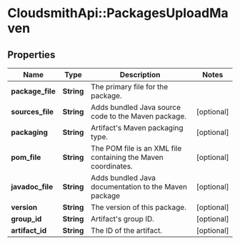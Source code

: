 # CloudsmithApi::PackagesUploadMaven

## Properties
Name | Type | Description | Notes
------------ | ------------- | ------------- | -------------
**package_file** | **String** | The primary file for the package. | 
**sources_file** | **String** | Adds bundled Java source code to the Maven package. | [optional] 
**packaging** | **String** | Artifact&#39;s Maven packaging type. | [optional] 
**pom_file** | **String** | The POM file is an XML file containing the Maven coordinates. | [optional] 
**javadoc_file** | **String** | Adds bundled Java documentation to the Maven package | [optional] 
**version** | **String** | The version of this package. | [optional] 
**group_id** | **String** | Artifact&#39;s group ID. | [optional] 
**artifact_id** | **String** | The ID of the artifact. | [optional] 


